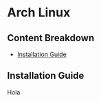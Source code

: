 # Arch Linux

## Content Breakdown
- [Installation Guide](installation-guide)

## Installation Guide
Hola
